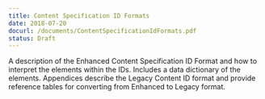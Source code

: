 ```yaml
---
title: Content Specification ID Formats
date: 2018-07-20
docurl: /documents/ContentSpecificationIdFormats.pdf
status: Draft
---
```

A description of the Enhanced Content Specification ID Format and how to interpret the elements within the IDs. Includes a data dictionary of the elements. Appendices describe the Legacy Content ID format and provide reference tables for converting from Enhanced to Legacy format.
